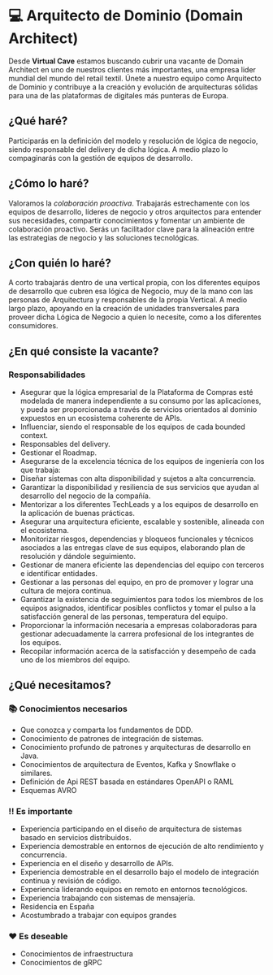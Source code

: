 #  :computer: Arquitecto de Dominio (Domain Architect)

Desde **Virtual Cave** estamos buscando cubrir una vacante de Domain Architect en uno de nuestros clientes más importantes, una empresa lider mundial del mundo del retail textil. Únete a nuestro equipo como Arquitecto de Dominio y contribuye a la creación y evolución de arquitecturas sólidas para una de las plataformas de digitales más punteras de Europa.

## ¿Qué haré?

Participarás en la definición del modelo y resolución de lógica de negocio, siendo responsable del delivery de dicha lógica.
A medio plazo lo compaginarás con la gestión de equipos de desarrollo.

## ¿Cómo lo haré?

Valoramos la *colaboración proactiva*. Trabajarás estrechamente con los equipos de desarrollo, líderes de negocio y otros arquitectos para entender sus necesidades, compartir conocimientos y fomentar un ambiente de colaboración proactivo. Serás un facilitador clave para la alineación entre las estrategias de negocio y las soluciones tecnológicas.


## ¿Con quién lo haré?

A corto trabajarás dentro de una vertical propia, con los diferentes equipos de desarrollo que cubren esa lógica de Negocio, muy de la mano con las personas de Arquitectura y responsables de la propia Vertical.
A medio largo plazo, apoyando en la creación de unidades transversales para proveer dicha Lógica de Negocio a quien lo necesite, como a los diferentes consumidores.

## ¿En qué consiste la vacante?

### Responsabilidades
- Asegurar que la lógica empresarial de la Plataforma de Compras esté modelada de manera independiente a su consumo por las aplicaciones, y pueda ser proporcionada a través de servicios orientados al dominio expuestos en un ecosistema coherente de APIs.
- Influenciar, siendo el responsable de los equipos de cada bounded context.
- Responsables del delivery.
- Gestionar el Roadmap.
- Asegurarse de la excelencia técnica de los equipos de ingeniería con los que trabaja:
- Diseñar sistemas con alta disponibilidad y sujetos a alta concurrencia.
- Garantizar la disponibilidad y resiliencia de sus servicios que ayudan al desarrollo del negocio de la compañía.
- Mentorizar a los diferentes TechLeads y a los equipos de desarrollo en la aplicación de buenas prácticas.
- Asegurar una arquitectura eficiente, escalable y sostenible, alineada con el ecosistema.
- Monitorizar riesgos, dependencias y bloqueos funcionales y técnicos asociados a las entregas clave de sus equipos, elaborando plan de resolución y dándole seguimiento.
- Gestionar de manera eficiente las dependencias del equipo con terceros e identificar entidades.
- Gestionar a las personas del equipo, en pro de promover y lograr una cultura de mejora continua.
- Garantizar la existencia de seguimientos para todos los miembros de los equipos asignados, identificar posibles conflictos y tomar el pulso a la satisfacción general de las personas, temperatura del equipo.
- Proporcionar la información necesaria a empresas colaboradoras para gestionar adecuadamente la carrera profesional de los integrantes de los equipos.
- Recopilar información acerca de la satisfacción y desempeño de cada uno de los miembros del equipo.

## ¿Qué necesitamos?

### :books: Conocimientos necesarios
- Que conozca y comparta los fundamentos de DDD.
- Conocimiento de patrones de integración de sistemas.
- Conocimiento profundo de patrones y arquitecturas de desarrollo en Java.
- Conocimientos de arquitectura de Eventos, Kafka y Snowflake o similares.
- Definición de Api REST basada en estándares OpenAPI o RAML
- Esquemas AVRO

### :bangbang: Es importante
- Experiencia participando en el diseño de arquitectura de sistemas basado en servicios distribuidos.
- Experiencia demostrable en entornos de ejecución de alto rendimiento y concurrencia.
- Experiencia en el diseño y desarrollo de APIs.
- Experiencia demostrable en el desarrollo bajo el modelo de integración continua y revisión de código.
- Experiencia liderando equipos en remoto en entornos tecnológicos.
- Experiencia trabajando con sistemas de mensajería.
- Residencia en España
- Acostumbrado a trabajar con equipos grandes
  
### :heart: Es deseable
- Conocimientos de infraestructura
- Conocimientos de gRPC
